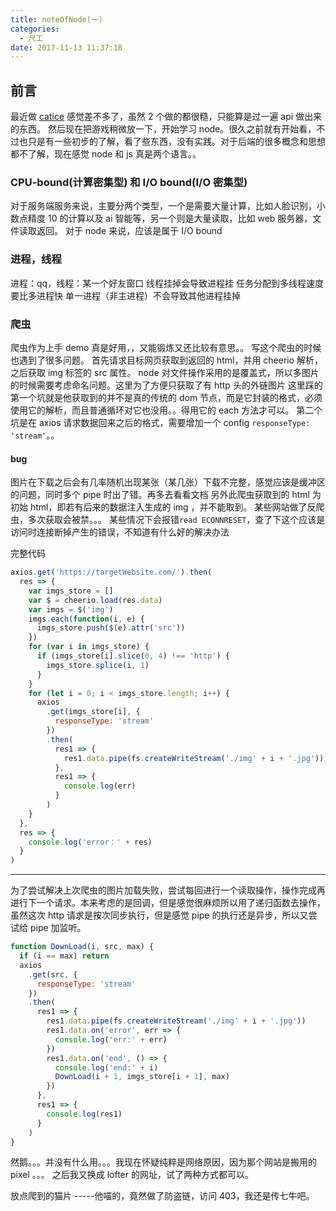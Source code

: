```yaml
---
title: noteOfNode(一)
categories:
  - 尺工
date: 2017-11-13 11:37:18
---
```


<p></p>
<!-- more -->

## 前言

最近做 [catice](yuicer.com/catice) 感觉差不多了，虽然 2 个做的都很糙，只能算是过一遍 api 做出来的东西。
然后现在把游戏稍微放一下，开始学习 node。很久之前就有开始看，不过也只是有一些初步的了解，看了些东西，没有实践。对于后端的很多概念和思想都不了解，现在感觉 node 和 js 真是两个语言。。

### CPU-bound(计算密集型) 和 I/O bound(I/O 密集型)

对于服务端服务来说，主要分两个类型，一个是需要大量计算，比如人脸识别，小数点精度 10 的计算以及 ai 智能等，另一个则是大量读取，比如 web 服务器，文件读取返回。
对于 node 来说，应该是属于 I/O bound

### 进程，线程

进程：qq，线程：某一个好友窗口
线程挂掉会导致进程挂
任务分配到多线程速度要比多进程快
单一进程（非主进程）不会导致其他进程挂掉

### 爬虫

爬虫作为上手 demo 真是好用，，又能锻炼又还比较有意思。。
写这个爬虫的时候也遇到了很多问题。
首先请求目标网页获取到返回的 html，并用 cheerio 解析，之后获取 img 标签的 src 属性。
node 对文件操作采用的是覆盖式，所以多图片的时候需要考虑命名问题。这里为了方便只获取了有 http 头的外链图片
这里踩的第一个坑就是他获取到的并不是真的传统的 dom 节点，而是它封装的格式，必须使用它的解析，而且普通循环对它也没用。。得用它的 each 方法才可以。
第二个坑是在 axios 请求数据回来之后的格式，需要增加一个 config `responseType: 'stream'`。。

#### bug

图片在下载之后会有几率随机出现某张（某几张）下载不完整，感觉应该是缓冲区的问题，同时多个 pipe 时出了错。再多去看看文档
另外此爬虫获取到的 html 为初始 html，即若有后来的数据注入生成的 img ，并不能取到。
某些网站做了反爬虫，多次获取会被禁。。。
某些情况下会报错`read ECONNRESET`，查了下这个应该是访问时连接断掉产生的错误，不知道有什么好的解决办法

完整代码

```js
axios.get('https://targetWebsite.com/').then(
  res => {
    var imgs_store = []
    var $ = cheerio.load(res.data)
    var imgs = $('img')
    imgs.each(function(i, e) {
      imgs_store.push($(e).attr('src'))
    })
    for (var i in imgs_store) {
      if (imgs_store[i].slice(0, 4) !== 'http') {
        imgs_store.splice(i, 1)
      }
    }
    for (let i = 0; i < imgs_store.length; i++) {
      axios
        .get(imgs_store[i], {
          responseType: 'stream'
        })
        .then(
          res1 => {
            res1.data.pipe(fs.createWriteStream('./img' + i + '.jpg'))
          },
          res1 => {
            console.log(err)
          }
        )
    }
  },
  res => {
    console.log('error：' + res)
  }
)
```

---

为了尝试解决上次爬虫的图片加载失败，尝试每回进行一个读取操作，操作完成再进行下一个请求。本来考虑的是回调，但是感觉很麻烦所以用了递归函数去操作，虽然这次 http 请求是按次同步执行，但是感觉 pipe 的执行还是异步，所以又尝试给 pipe 加监听。

```js
function DownLoad(i, src, max) {
  if (i == max) return
  axios
    .get(src, {
      responseType: 'stream'
    })
    .then(
      res1 => {
        res1.data.pipe(fs.createWriteStream('./img' + i + '.jpg'))
        res1.data.on('error', err => {
          console.log('err:' + err)
        })
        res1.data.on('end', () => {
          console.log('end:' + i)
          DownLoad(i + 1, imgs_store[i + 1], max)
        })
      },
      res1 => {
        console.log(res1)
      }
    )
}
```

然鹅。。。并没有什么用。。。我现在怀疑纯粹是网络原因，因为那个网站是搬用的 pixel 。。。
之后我又换成 lofter 的网址，试了两种方式都可以。

放点爬到的猫片
-----他喵的，竟然做了防盗链，访问 403，我还是传七牛吧。
